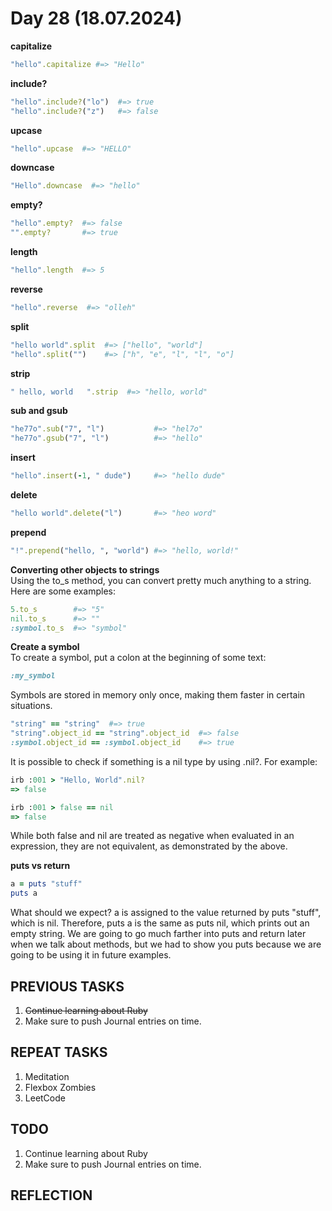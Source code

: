 
# Day 28 (18.07.2024)

**capitalize**  

```RUBY
"hello".capitalize #=> "Hello"
```

**include?**  

```RUBY
"hello".include?("lo")  #=> true
"hello".include?("z")   #=> false
```

**upcase**  

```RUBY
"hello".upcase  #=> "HELLO"
```

**downcase**  

```RUBY
"Hello".downcase  #=> "hello"
```

**empty?**  

```RUBY
"hello".empty?  #=> false
"".empty?       #=> true
```

**length**  

```RUBY
"hello".length  #=> 5
```

**reverse**  

```RUBY
"hello".reverse  #=> "olleh"
```

**split**  

```RUBY
"hello world".split  #=> ["hello", "world"]
"hello".split("")    #=> ["h", "e", "l", "l", "o"]
```

**strip**  

```RUBY
" hello, world   ".strip  #=> "hello, world"
```

**sub and gsub**  

```RUBY
"he77o".sub("7", "l")           #=> "hel7o"
"he77o".gsub("7", "l")          #=> "hello"
```

**insert**  

```RUBY
"hello".insert(-1, " dude")     #=> "hello dude"
```

**delete**  

```RUBY
"hello world".delete("l")       #=> "heo word"
```

**prepend**  

```RUBY
"!".prepend("hello, ", "world") #=> "hello, world!"
```

**Converting other objects to strings**  
Using the to_s method, you can convert pretty much anything to a string. Here are some examples:

```RUBY
5.to_s        #=> "5"
nil.to_s      #=> ""
:symbol.to_s  #=> "symbol"
```

**Create a symbol**  
To create a symbol, put a colon at the beginning of some text:

```RUBY
:my_symbol
```

Symbols are stored in memory only once, making them faster in certain situations.

```RUBY
"string" == "string"  #=> true
"string".object_id == "string".object_id  #=> false
:symbol.object_id == :symbol.object_id    #=> true
```

It is possible to check if something is a nil type by using .nil?. For example:

```RUBY
irb :001 > "Hello, World".nil?
=> false

irb :001 > false == nil
=> false
```

While both false and nil are treated as negative when evaluated in an expression, they are not equivalent, as demonstrated by the above.

**puts vs return**  

```RUBY
a = puts "stuff"
puts a
```

What should we expect? a is assigned to the value returned by puts "stuff", which is nil. Therefore, puts a is the same as puts nil, which prints out an empty string. We are going to go much farther into puts and return later when we talk about methods, but we had to show you puts because we are going to be using it in future examples.

## PREVIOUS TASKS

1. ~~Continue learning about Ruby~~
2. Make sure to push Journal entries on time.

## REPEAT TASKS

1. Meditation
2. Flexbox Zombies
3. LeetCode

## TODO

1. Continue learning about Ruby
2. Make sure to push Journal entries on time.

## REFLECTION
